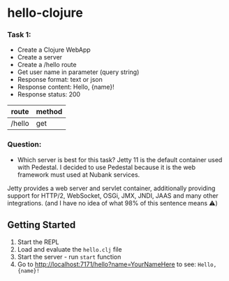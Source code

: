 # hello-clojure

### Task 1:
- Create a Clojure WebApp
- Create a server
- Create a /hello route
- Get user name in parameter (query string)
- Response format: text or json 
- Response content: Hello, {name}! 
- Response status: 200

| route  | method | 
|--------|--------|
| /hello | get    | 

### Question:

- Which server is best for this task?
Jetty 11 is the default container used with Pedestal. I decided to use Pedestal because it is the web framework must used at Nubank services.

Jetty provides a web server and servlet container, additionally providing support for HTTP/2, WebSocket, OSGi, JMX, JNDI, JAAS and many other integrations. (and I have no idea of what 98% of this sentence means ⚠️)

## Getting Started

1. Start the REPL
2. Load and evaluate the `hello.clj` file
3. Start the server - run `start` function
4. Go to [http://localhost:7171/hello?name=YourNameHere](http://localhost:7171/hello?name=Carol) to see: `Hello, {name}!`



